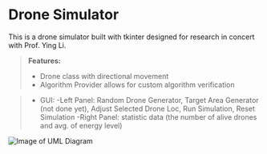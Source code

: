 Drone Simulator
===================


This is a drone simulator built with tkinter designed for research in concert with Prof. Ying Li.

> **Features:**
> - Drone class with directional movement
> - Algorithm Provider allows for custom algorithm verification

>- GUI:
>-Left Panel: Random Drone Generator, Target Area Generator (not done yet), Adjust Selected Drone Loc, Run Simulation, Reset Simulation 
>-Right Panel: statistic data (the number of alive drones and avg. of energy level)

![Image of UML Diagram](https://github.com/NetColby/PeriphNetSim/design/UML_v0.1.png)
